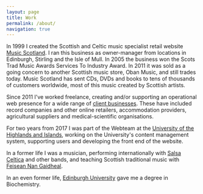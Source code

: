 ```yaml
---
layout: page    
title: Work  
permalink: /about/  
navigation: true  
---
```


In <time datetime="1999">1999</time> I created the Scottish and Celtic music specialist retail website [Music Scotland](https://www.musicscotland.com/).  I ran this business as owner-manager from locations in Edinburgh, Stirling and the Isle of Mull.  In <time datetime="2005">2005</time> the business won the <span itemprop="award">Scots Trad Music Awards Services To Industry Award</span>.  In <time datetime="2011">2011</time> it was sold as a going concern to another Scottish music store, Oban Music, and still trades today.  Music Scotland has sent CDs, DVDs and books to tens of thousands of customers worldwide, most of this music created by Scottish artists.

Since <time datetime="2011">2011</time> I've worked freelance, creating and/or supporting an operational web presence for a wide range of [client businesses](/clients).  These have included record companies and other online retailers, accommodation providers, agricultural suppliers and medical-scientific organisations.

For two years from <time datetime="2017">2017</time> I was part of the Webteam at the [University of the Highlands and Islands](https://www.uhi.ac.uk/en/), working on the University's content management system, supporting users and developing the front end of the website.

In a former life I was a musician, performing internationally with [Salsa Celtica](https://salsaceltica.com) and other bands, and teaching Scottish traditional music with [Feisean Nan Gaidheal](https://feisean.org/). 

In an even former life, [Edinburgh University](https://www.ed.ac.uk/) gave me a degree in Biochemistry.